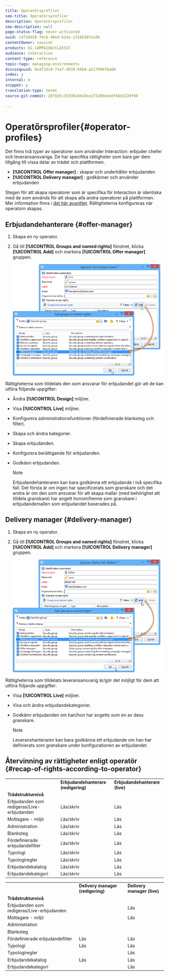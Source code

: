 ```yaml
---
title: Operatörsprofiler
seo-title: Operatörsprofiler
description: Operatörsprofiler
seo-description: null
page-status-flag: never-activated
uuid: cd718d20-79cb-40ed-b2ae-23186387e2db
contentOwner: sauviat
products: SG_CAMPAIGN/CLASSIC
audience: interaction
content-type: reference
topic-tags: managing-environments
discoiquuid: 9a3f1dc9-71ef-4039-94b4-a217996f6a80
index: y
internal: n
snippet: y
translation-type: tm+mt
source-git-commit: 20f835c357d016643ea1f3209ee4dfb6d3239f90

---
```



# Operatörsprofiler{#operator-profiles}

Det finns två typer av operatorer som använder Interaction: erbjuder chefer och leveransansvariga. De har specifika rättigheter som bara ger dem tillgång till vissa delar av trädet och plattformen.

* **[!UICONTROL Offer manager]** : skapar och underhåller erbjudanden
* **[!UICONTROL Delivery manager]** : godkänner och använder erbjudanden

Stegen för att skapa operatorer som är specifika för Interaction är identiska med de som används för att skapa alla andra operatorer på plattformen. Mer information finns i [det här avsnittet](../../platform/using/access-management.md#creating-an-operator). Rättigheterna konfigureras när operatorn skapas.

## Erbjudandehanterare {#offer-manager}

1. Skapa en ny operator.
1. Gå till **[!UICONTROL Groups and named rights]** fönstret, klicka **[!UICONTROL Add]** och markera **[!UICONTROL Offer manager]** gruppen.

   ![](assets/offer_operators_create_001.png)

Rättigheterna som tilldelats den som ansvarar för erbjudandet gör att de kan utföra följande uppgifter:

* Ändra **[!UICONTROL Design]** miljöer.
* Visa **[!UICONTROL Live]** miljöer.
* Konfigurera administrationsfunktioner (fördefinierade blanksteg och filter).
* Skapa och ändra kategorier.
* Skapa erbjudanden.
* Konfigurera berättigande för erbjudanden.
* Godkänn erbjudanden.

   >[!NOTE]
   >
   >Erbjudandehanteraren kan bara godkänna ett erbjudande i två specifika fall. Det första är om ingen har specificerats som granskare och det andra är om den som ansvarar för att skapa mallar (med behörighet att tilldela granskare) har angett honom/henne som granskare i erbjudandemallen som erbjudandet baserades på.

## Delivery manager {#delivery-manager}

1. Skapa en ny operator.
1. Gå till **[!UICONTROL Groups and named rights]** fönstret, klicka **[!UICONTROL Add]** och markera **[!UICONTROL Delivery manager]** gruppen.

   ![](assets/offer_operators_create_002.png)

Rättigheterna som tilldelats leveransansvarig är/gör det möjligt för dem att utföra följande uppgifter:

* Visa **[!UICONTROL Live]** miljöer.
* Visa och ändra erbjudandekategorier.
* Godkänn erbjudanden om han/hon har angetts som en av dess granskare.

   >[!NOTE]
   >
   >Leveranshanteraren kan bara godkänna ett erbjudande om han har definierats som granskare under konfigurationen av erbjudandet.

## Återvinning av rättigheter enligt operatör {#recap-of-rights-according-to-operator}

<table> 
 <tbody> 
  <tr> 
   <td> </td> 
   <td> <strong>Erbjudandehanterare (redigering)</strong><br /> </td> 
   <td> <strong>Erbjudandehanterare (live)</strong><br /> </td> 
  </tr> 
  <tr> 
   <td> <strong>Trädstrukturnivå</strong><br /> </td> 
   <td> </td> 
   <td> </td> 
  </tr> 
  <tr> 
   <td> Erbjudanden som redigeras/Live-erbjudanden<br /> </td> 
   <td> Läs/skriv<br /> </td> 
   <td> Läs<br /> </td> 
  </tr> 
  <tr> 
   <td> Mottagare - miljö<br /> </td> 
   <td> Läs/skriv<br /> </td> 
   <td> Läs<br /> </td> 
  </tr> 
  <tr> 
   <td> Administration<br /> </td> 
   <td> Läs/skriv<br /> </td> 
   <td> Läs<br /> </td> 
  </tr> 
  <tr> 
   <td> Blanksteg<br /> </td> 
   <td> Läs/skriv<br /> </td> 
   <td> Läs<br /> </td> 
  </tr> 
  <tr> 
   <td> Fördefinierade erbjudandefilter<br /> </td> 
   <td> Läs/skriv<br /> </td> 
   <td> Läs<br /> </td> 
  </tr> 
  <tr> 
   <td> Typologi<br /> </td> 
   <td> Läs/skriv<br /> </td> 
   <td> Läs<br /> </td> 
  </tr> 
  <tr> 
   <td> Typologiregler<br /> </td> 
   <td> Läs/skriv<br /> </td> 
   <td> Läs<br /> </td> 
  </tr> 
  <tr> 
   <td> Erbjudandekatalog<br /> </td> 
   <td> Läs/skriv<br /> </td> 
   <td> Läs<br /> </td> 
  </tr> 
  <tr> 
   <td> Erbjudandekategori<br /> </td> 
   <td> Läs/skriv<br /> </td> 
   <td> Läs<br /> </td> 
  </tr> 
 </tbody> 
</table>

<table> 
 <tbody> 
  <tr> 
   <td> </td> 
   <td> <strong>Delivery manager (redigering)</strong><br /> </td> 
   <td> <strong>Delivery manager (live)</strong><br /> </td> 
  </tr> 
  <tr> 
   <td> <strong>Trädstrukturnivå</strong><br /> </td> 
   <td> </td> 
   <td> </td> 
  </tr> 
  <tr> 
   <td> Erbjudanden som redigeras/Live-erbjudanden<br /> </td> 
   <td> </td> 
   <td> Läs<br /> </td> 
  </tr> 
  <tr> 
   <td> Mottagare - miljö<br /> </td> 
   <td> </td> 
   <td> Läs<br /> </td> 
  </tr> 
  <tr> 
   <td> Administration<br /> </td> 
   <td> </td> 
   <td> </td> 
  </tr> 
  <tr> 
   <td> Blanksteg<br /> </td> 
   <td> </td> 
   <td> </td> 
  </tr> 
  <tr> 
   <td> Fördefinierade erbjudandefilter<br /> </td> 
   <td> Läs<br /> </td> 
   <td> Läs<br /> </td> 
  </tr> 
  <tr> 
   <td> Typologi<br /> </td> 
   <td> Läs<br /> </td> 
   <td> Läs<br /> </td> 
  </tr> 
  <tr> 
   <td> Typologiregler<br /> </td> 
   <td> </td> 
   <td> Läs<br /> </td> 
  </tr> 
  <tr> 
   <td> Erbjudandekatalog<br /> </td> 
   <td> Läs<br /> </td> 
   <td> Läs<br /> </td> 
  </tr> 
  <tr> 
   <td> Erbjudandekategori<br /> </td> 
   <td> </td> 
   <td> Läs<br /> </td> 
  </tr> 
 </tbody> 
</table>

